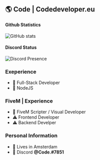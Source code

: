 ## 🌎 Code | Codedeveloper.eu 

#### Github Statistics
![GitHub stats](https://github-readme-stats.vercel.app/api?username=CodeDeveloper3&show_icons=true&theme=omni&include_all_commits=true&locale=nl&count_private=true)
<br>
#### Discord Status
![Discord Presence](https://lanyard.cnrad.dev/api/888156198426255431)

### Exeperience
- 📝 Full-Stack Developer
- 📝 NodeJS

### FiveM | Experience
- 📝 FiveM Scripter / Visual Developer
- ⚠️ Frontend Developer
- ⚠️ Backend Develper


### Personal Information
- 🏡 Lives in Amsterdam
- 👀 Discord **@Code.#7851**
